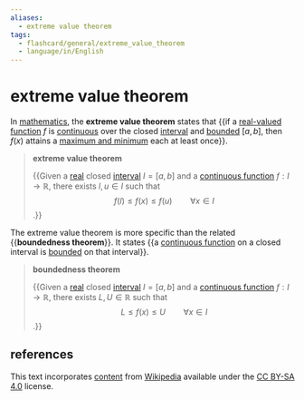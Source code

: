 ```yaml
---
aliases:
  - extreme value theorem
tags:
  - flashcard/general/extreme_value_theorem
  - language/in/English
---
```


# extreme value theorem

In [mathematics](mathematics.md), the __extreme value theorem__ states that {{if a [real-valued function](real-valued%20function.md) $f$ is [continuous](continuous%20function.md) over the closed [interval](interval%20(mathematics).md) and [bounded](bounded%20set.md) $[a,b]$, then $f(x)$ attains a [maximum and minimum](maximum%20and%20minimum.md) each at least once}}. <!--SR:!2024-05-11,109,290-->

> __extreme value theorem__
>
> {{Given a [real](real%20number.md) closed [interval](interval%20(mathematics).md) $I = [a, b]$ and a [continuous function](continuous%20function.md) $f: I \to \mathbb{R}$, there exists $l, u \in I$ such that $$f(l) \le f(x) \le f(u) \qquad \forall x \in I$$.}} <!--SR:!2024-04-24,4,281-->

The extreme value theorem is more specific than the related {{__boundedness theorem__}}. It states {{a [continuous function](continuous%20function.md) on a closed interval is [bounded](bounded%20function.md) on that interval}}. <!--SR:!2024-04-24,4,281!2024-04-24,4,281-->

> __boundedness theorem__
>
> {{Given a [real](real%20number.md) closed [interval](interval%20(mathematics).md) $I = [a, b]$ and a [continuous function](continuous%20function.md) $f: I \to \mathbb{R}$, there exists $L, U \in \mathbb{R}$ such that $$L \le f(x) \le U \qquad \forall x \in I$$.}} <!--SR:!2024-10-11,225,310-->

## references

This text incorporates [content](https://en.wikipedia.org/wiki/extreme_value_theorem) from [Wikipedia](Wikipedia.md) available under the [CC BY-SA 4.0](https://creativecommons.org/licenses/by-sa/4.0/) license.
